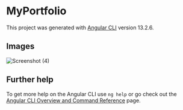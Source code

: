 # MyPortfolio

This project was generated with [Angular CLI](https://github.com/angular/angular-cli) version 13.2.6.

## Images
![Screenshot (4)](https://user-images.githubusercontent.com/34965092/173200762-033ffbb9-97d2-40a3-aa11-132dee2a4b74.png)


## Further help

To get more help on the Angular CLI use `ng help` or go check out the [Angular CLI Overview and Command Reference](https://angular.io/cli) page.
